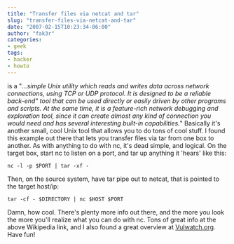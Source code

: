 ```yaml
---
title: "Transfer files via netcat and tar"
slug: "transfer-files-via-netcat-and-tar"
date: "2007-02-15T10:23:34-06:00"
author: "fak3r"
categories:
- geek
tags:
- hacker
- howto
---
```


 is a "_...simple Unix utility which reads and writes data across network connections, using TCP or UDP protocol. It is designed to be a reliable back-end" tool that can be used directly or easily driven by other programs and scripts. At the same time, it is a feature-rich network debugging and exploration tool, since it can create almost any kind of connection you would need and has several interesting built-in capabilities._"  Basically it's another small, cool Unix tool that allows you to do tons of cool stuff.  I found this example out there that lets you transfer files via tar from one box to another.  As with anything to do with nc, it's dead simple, and logical.  On the target box, start nc to listen on a port, and tar up anything it 'hears' like this:

`nc -l -p $PORT | tar -xf -`

Then, on the source system, have tar pipe out to netcat, that is pointed to the target host/ip:

`tar -cf - $DIRECTORY | nc $HOST $PORT`

Damn, how cool.  There's plenty more info out there, and the more you look the more you'll realize what you can do with nc.   Tons of great info at the above Wikipedia link, and I also found a great overview at [Vulwatch.org](http://www.vulnwatch.org/netcat/readme.html).  Have fun!
